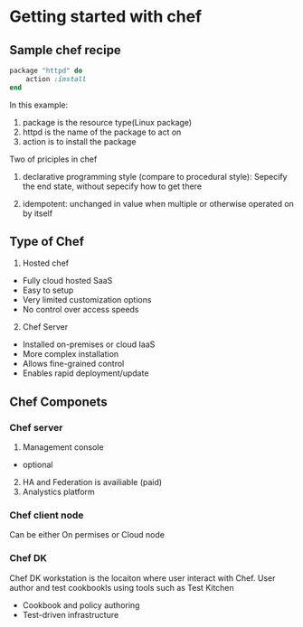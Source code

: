 # Getting started with chef

## Sample chef recipe

```ruby
package "httpd" do
    action :install
end
```

In this example:
1. package is the resource type(Linux package)
1. httpd is the name of the package to act on
1. action is to install the package

Two of priciples in chef

1. declarative programming style (compare to procedural style): Sepecify the end state, without sepecify how to get there

2. idempotent: unchanged in value when multiple or otherwise operated on by itself


## Type of Chef

1. Hosted chef 
- Fully cloud hosted SaaS
- Easy to setup
- Very limited customization options
- No control over access speeds
2. Chef Server
- Installed on-premises or cloud IaaS
- More complex installation
- Allows fine-grained control
- Enables rapid deployment/update

## Chef Componets
### Chef server
1. Management console
- optional
2. HA and Federation is availiable (paid)
3. Analystics platform

### Chef client node
Can be either On permises or Cloud node

### Chef DK
Chef DK workstation is the locaiton where user interact with Chef. User author and test cookbookls using tools such as Test Kitchen
- Cookbook and policy authoring
- Test-driven infrastructure








